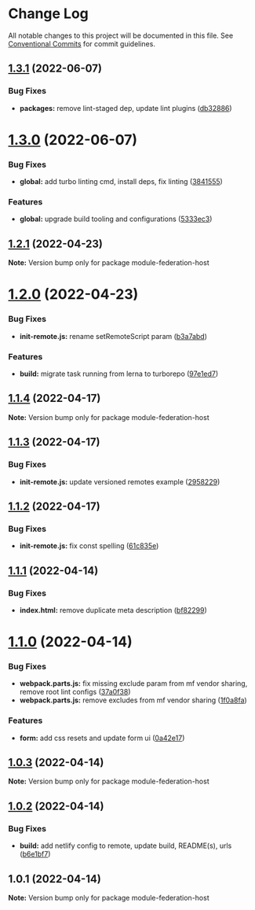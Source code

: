 # Change Log

All notable changes to this project will be documented in this file.
See [Conventional Commits](https://conventionalcommits.org) for commit guidelines.

## [1.3.1](https://github.com/waldronmatt/module-federation-template/compare/v1.3.0...v1.3.1) (2022-06-07)


### Bug Fixes

* **packages:** remove lint-staged dep, update lint plugins ([db32886](https://github.com/waldronmatt/module-federation-template/commit/db328866247f6525a7eb20c53caaadd5c951f87c))





# [1.3.0](https://github.com/waldronmatt/module-federation-template/compare/v1.2.1...v1.3.0) (2022-06-07)


### Bug Fixes

* **global:** add turbo linting cmd, install deps, fix linting ([3841555](https://github.com/waldronmatt/module-federation-template/commit/3841555c2c8b9234bcecce8e9152c749a0bf7010))


### Features

* **global:** upgrade build tooling and configurations ([5333ec3](https://github.com/waldronmatt/module-federation-template/commit/5333ec36ac21b3164981494c6d45d35e97e5a426))





## [1.2.1](https://github.com/waldronmatt/module-federation-template/compare/v1.2.0...v1.2.1) (2022-04-23)

**Note:** Version bump only for package module-federation-host





# [1.2.0](https://github.com/waldronmatt/module-federation-template/compare/v1.1.4...v1.2.0) (2022-04-23)


### Bug Fixes

* **init-remote.js:** rename setRemoteScript param ([b3a7abd](https://github.com/waldronmatt/module-federation-template/commit/b3a7abd8d07d574405cd2678ef5272c31832ff94))


### Features

* **build:** migrate task running from lerna to turborepo ([97e1ed7](https://github.com/waldronmatt/module-federation-template/commit/97e1ed79251a6eaa152f9e3c9fe0901e6813149d))





## [1.1.4](https://github.com/waldronmatt/module-federation-template/compare/v1.1.3...v1.1.4) (2022-04-17)

**Note:** Version bump only for package module-federation-host





## [1.1.3](https://github.com/waldronmatt/module-federation-template/compare/v1.1.2...v1.1.3) (2022-04-17)


### Bug Fixes

* **init-remote.js:** update versioned remotes example ([2958229](https://github.com/waldronmatt/module-federation-template/commit/2958229832d0a5bdbc7efd10baf5c338c811c157))





## [1.1.2](https://github.com/waldronmatt/module-federation-template/compare/v1.1.1...v1.1.2) (2022-04-17)


### Bug Fixes

* **init-remote.js:** fix const spelling ([61c835e](https://github.com/waldronmatt/module-federation-template/commit/61c835ee2f8ef79ae2ad06a73b0540dcea799bb6))





## [1.1.1](https://github.com/waldronmatt/module-federation-template/compare/v1.1.0...v1.1.1) (2022-04-14)


### Bug Fixes

* **index.html:** remove duplicate meta description ([bf82299](https://github.com/waldronmatt/module-federation-template/commit/bf82299897f2d68ab832e5665c6797e12f2a628c))





# [1.1.0](https://github.com/waldronmatt/module-federation-template/compare/v1.0.3...v1.1.0) (2022-04-14)


### Bug Fixes

* **webpack.parts.js:** fix missing exclude param from mf vendor sharing, remove root lint configs ([37a0f38](https://github.com/waldronmatt/module-federation-template/commit/37a0f38798f568d3c831d3db4ff3e77ea231ff51))
* **webpack.parts.js:** remove excludes from mf vendor sharing ([1f0a8fa](https://github.com/waldronmatt/module-federation-template/commit/1f0a8fa021f64f1f9fe9a2fe0279ce93f0fd766b))


### Features

* **form:** add css resets and update form ui ([0a42e17](https://github.com/waldronmatt/module-federation-template/commit/0a42e17d6698685fb2c54657a14c022a5f58a1ed))





## [1.0.3](https://github.com/waldronmatt/module-federation-template/compare/v1.0.2...v1.0.3) (2022-04-14)

**Note:** Version bump only for package module-federation-host





## [1.0.2](https://github.com/waldronmatt/module-federation-template/compare/v1.0.1...v1.0.2) (2022-04-14)


### Bug Fixes

* **build:** add netlify config to remote, update build, README(s), urls ([b6e1bf7](https://github.com/waldronmatt/module-federation-template/commit/b6e1bf73fe9fe4dcf512ec405c0e8debb46c13e8))





## 1.0.1 (2022-04-14)

**Note:** Version bump only for package module-federation-host
